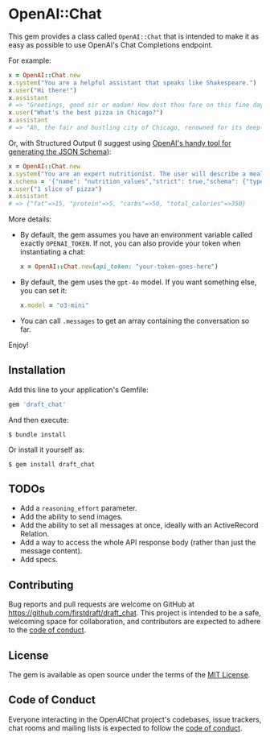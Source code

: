 # OpenAI::Chat

This gem provides a class called `OpenAI::Chat` that is intended to make it as easy as possible to use OpenAI's Chat Completions endpoint.

For example:

```ruby
x = OpenAI::Chat.new
x.system("You are a helpful assistant that speaks like Shakespeare.")
x.user("Hi there!")
x.assistant
# => "Greetings, good sir or madam! How dost thou fare on this fine day? Pray, tell me how I may be of service to thee."
x.user("What's the best pizza in Chicago?")
x.assistant
# => "Ah, the fair and bustling city of Chicago, renowned for its deep-dish delight that hath captured hearts and stomachs aplenty. Amongst the many offerings of this great city, 'tis often said that Lou Malnati's and Giordano's art the titans of the deep-dish realm. Lou Malnati's crust is praised for its buttery crispness, whilst Giordano's doth boast a stuffed creation that is nigh unto legendary. Yet, I encourage thee to embark upon thine own quest and savor the offerings of these famed establishments, for in the tasting lies the truth of which thy palate prefers. Enjoy the gastronomic adventure, my friend."
```

Or, with Structured Output (I suggest using [OpenAI's handy tool for generating the JSON Schema](https://platform.openai.com/docs/guides/structured-outputs)):

```ruby
x = OpenAI::Chat.new
x.system("You are an expert nutritionist. The user will describe a meal. Estimate the calories, carbs, fat, and protein.")
x.schema = '{"name": "nutrition_values","strict": true,"schema": {"type": "object","properties": {  "fat": {    "type": "number",    "description": "The amount of fat in grams."  },  "protein": {    "type": "number",    "description": "The amount of protein in grams."  },  "carbs": {    "type": "number",    "description": "The amount of carbohydrates in grams."  },  "total_calories": {    "type": "number",    "description": "The total calories calculated based on fat, protein, and carbohydrates."  }},"required": [  "fat",  "protein",  "carbs",  "total_calories"],"additionalProperties": false}}'
x.user("1 slice of pizza")
x.assistant
# => {"fat"=>15, "protein"=>5, "carbs"=>50, "total_calories"=>350}
```

More details:

- By default, the gem assumes you have an environment variable called exactly `OPENAI_TOKEN`. If not, you can also provide your token when instantiating a chat:

    ```ruby
    x = OpenAI::Chat.new(api_token: "your-token-goes-here")
    ```
- By default, the gem uses the `gpt-4o` model. If you want something else, you can set it:

    ```ruby
    x.model = "o3-mini"
    ```
- You can call `.messages` to get an array containing the conversation so far.

Enjoy!

## Installation

Add this line to your application's Gemfile:

```ruby
gem 'draft_chat'
```

And then execute:

    $ bundle install

Or install it yourself as:

    $ gem install draft_chat

## TODOs

- Add a `reasoning_effort` parameter.
- Add the ability to send images.
- Add the ability to set all messages at once, ideally with an ActiveRecord Relation.
- Add a way to access the whole API response body (rather than just the message content).
- Add specs.

## Contributing

Bug reports and pull requests are welcome on GitHub at https://github.com/firstdraft/draft_chat. This project is intended to be a safe, welcoming space for collaboration, and contributors are expected to adhere to the [code of conduct](https://github.com/firstdraft/draft_chat/blob/main/CODE_OF_CONDUCT.md).

## License

The gem is available as open source under the terms of the [MIT License](https://opensource.org/licenses/MIT).

## Code of Conduct

Everyone interacting in the OpenAIChat project's codebases, issue trackers, chat rooms and mailing lists is expected to follow the [code of conduct](https://github.com/firstdraft/draft_chat/blob/main/CODE_OF_CONDUCT.md).
